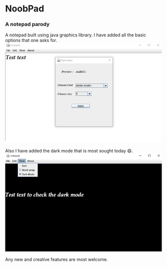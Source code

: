 # NoobPad
### A notepad parody

A notepad built using java graphics library. I have added all the basic options that one asks for. <br>
![](https://github.com/Tangent007/GUI-Projects-in-JAVA/blob/master/NoobPad/Images/1.png)

Also I have added the dark mode that is most sought today 😄.<br>
![](https://github.com/Tangent007/GUI-Projects-in-JAVA/blob/master/NoobPad/Images/2.png)

Any new and creative features are most welcome.
